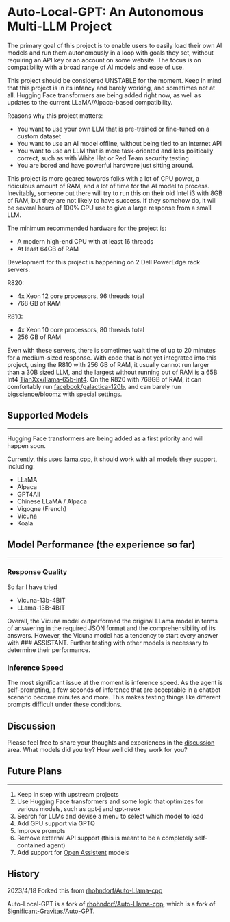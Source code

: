 # Auto-Local-GPT: An Autonomous Multi-LLM Project

The primary goal of this project is to enable users to easily load their own AI models and run them autonomously in a loop with goals they set, without requiring an API key or an account on some website. The focus is on compatibility with a broad range of AI models and ease of use.

This project should be considered UNSTABLE for the moment.  Keep in mind that this project is in its infancy and barely working, and sometimes not at all.  Hugging Face transformers are being added right now, as well as updates to the current LLaMA/Alpaca-based compatibility.

Reasons why this project matters:

- You want to use your own LLM that is pre-trained or fine-tuned on a custom dataset
- You want to use an AI model offline, without being tied to an internet API
- You want to use an LLM that is more task-oriented and less politically correct,
  such as with White Hat or Red Team security testing
- You are bored and have powerful hardware just sitting around.

This project is more geared towards folks with a lot of CPU power, a ridiculous amount of RAM, and a lot of time for the AI model to process. Inevitably, someone out there will try to run this on their old Intel i3 with 8GB of RAM, but they are not likely to have success. If they somehow do, it will be several hours of 100% CPU use to give a large response from a small LLM.

The minimum recommended hardware for the project is:
- A modern high-end CPU with at least 16 threads
- At least 64GB of RAM

Development for this project is happening on 2 Dell PowerEdge rack servers:

R820:
- 4x Xeon 12 core processors, 96 threads total
- 768 GB of RAM

R810:
- 4x Xeon 10 core processors, 80 threads total
- 256 GB of RAM

Even with these servers, there is sometimes wait time of up to 20 minutes for a medium-sized response. With code that is not yet integrated into this project, using the R810 with 256 GB of RAM, it usually cannot run larger than a 30B sized LLM, and the largest without running out of RAM is a 65B Int4 [TianXxx/llama-65b-int4](https://huggingface.co/TianXxx/llama-65b-int4).  On the R820 with 768GB of RAM, it can comfortably run [facebook/galactica-120b](https://huggingface.co/facebook/galactica-120b), and can barely run [bigscience/bloomz](https://huggingface.co/bigscience/bloomz) with special settings.

## Supported Models
---
Hugging Face transformers are being added as a first priority and will happen soon.


Currently, this uses [llama.cpp](https://github.com/ggerganov/llama.cpp), it should work with all models they support, including:
* LLaMA
* Alpaca
* GPT4All
* Chinese LLaMA / Alpaca
* Vigogne (French)
* Vicuna
* Koala

## Model Performance (the experience so far)
---

### Response Quality
So far I have tried 
* Vicuna-13b-4BIT 
* LLama-13B-4BIT

Overall, the Vicuna model outperformed the original LLama model in terms of answering in the required JSON format and the comprehensibility of its answers. However, the Vicuna model has a tendency to start every answer with ### ASSISTANT. Further testing with other models is necessary to determine their performance.

### Inference Speed
The most significant issue at the moment is inference speed. As the agent is self-prompting, a few seconds of inference that are acceptable in a chatbot scenario become minutes and more. This makes testing things like different prompts difficult under these conditions.

## Discussion
Please feel free to share your thoughts and experiences in the [discussion](https://github.com/InvalidAdmin/Auto-Local-GPT/discussions) area. What models did you try? How well did they work for you?

## Future Plans
---
1. Keep in step with upstream projects
2. Use Hugging Face transformers and some logic that optimizes for various models, such as gpt-j and gpt-neox
3. Search for LLMs and devise a menu to select which model to load
4. Add GPU support via GPTQ
5. Improve prompts
6. Remove external API support (this is meant to be a completely self-contained agent)
7. Add support for [Open Assistent](https://github.com/LAION-AI/Open-Assistant) models

## History

2023/4/18 Forked this from [rhohndorf/Auto-Llama-cpp](https://github.com/rhohndorf/Auto-Llama-cpp)

Auto-Local-GPT is a fork of [rhohndorf/Auto-Llama-cpp](https://github.com/rhohndorf/Auto-Llama-cpp), which is a fork of [Significant-Gravitas/Auto-GPT](https://github.com/Significant-Gravitas/Auto-GPT).
